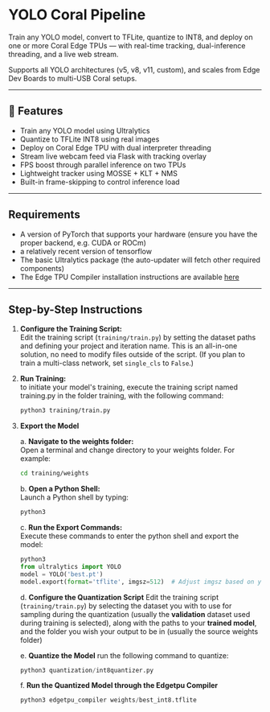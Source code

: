 # YOLO Coral Pipeline

Train any YOLO model, convert to TFLite, quantize to INT8, and deploy on one or more Coral Edge TPUs — with real-time tracking, dual-inference threading, and a live web stream.

Supports all YOLO architectures (v5, v8, v11, custom), and scales from Edge Dev Boards to multi-USB Coral setups.

---

## 🔧 Features

- Train any YOLO model using Ultralytics
- Quantize to TFLite INT8 using real images
- Deploy on Coral Edge TPU with dual interpreter threading
- Stream live webcam feed via Flask with tracking overlay
- FPS boost through parallel inference on two TPUs
- Lightweight tracker using MOSSE + KLT + NMS
- Built-in frame-skipping to control inference load

---

## Requirements

- A version of PyTorch that supports your hardware (ensure you have the proper backend, e.g. CUDA or ROCm)
- a relatively recent version of tensorflow
- The basic Ultralytics package (the auto-updater will fetch other required components)
- The Edge TPU Compiler installation instructions are available [here](https://coral.ai/docs/edgetpu/compiler/)

---

## Step-by-Step Instructions

1. **Configure the Training Script:**  
   Edit the training script (`training/train.py`) by setting the dataset paths and defining your project and iteration name. This is an all-in-one solution, no need to modify files outside of the script. (If you plan to train a multi-class network, set `single_cls` to `False`.)
   

2. **Run Training:**  
   to initiate your model's training, execute the training script named training.py in the folder training, with the following command:
   ```bash
   python3 training/train.py
   ```
   
3. **Export the Model**

   a. **Navigate to the weights folder:**  
      Open a terminal and change directory to your weights folder. For example:
      ```bash
      cd training/weights
      ```

   b. **Open a Python Shell:**  
      Launch a Python shell by typing:
      ```bash
      python3
      ```
      
   c. **Run the Export Commands:**  
      Execute these commands to enter the python shell and export the model:
      ```python
      python3
      from ultralytics import YOLO
      model = YOLO('best.pt')  
      model.export(format='tflite', imgsz=512)  # Adjust imgsz based on your trained model's image size
      ```

   d. **Configure the Quantization Script**
      Edit the training script (`training/train.py`) by selecting the dataset you with to use for sampling during the quantization
   (usually the **validation** dataset used during training is selected),
    along with the paths to your **trained model**, and the folder you wish your output to be in (usually the source weights folder)

   e. **Quantize the Model**
      run the following command to quantize:
   ```python
   python3 quantization/int8quantizer.py
    ```

   f. **Run the Quantized Model through the Edgetpu Compiler**
   ```python
   python3 edgetpu_compiler weights/best_int8.tflite
    ```
   
   
